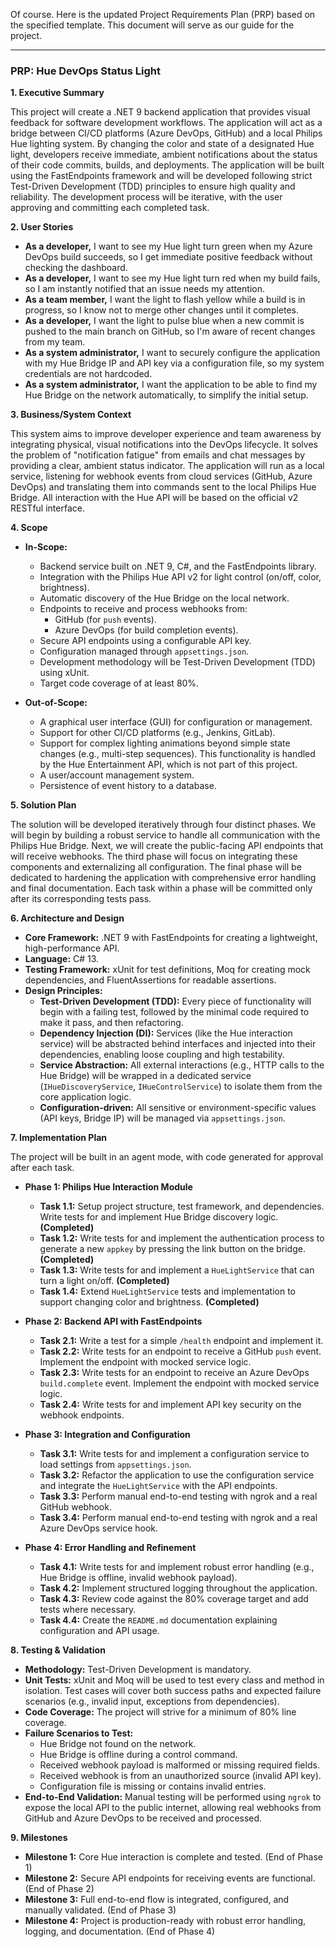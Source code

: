 Of course. Here is the updated Project Requirements Plan (PRP) based on the specified template. This document will serve as our guide for the project.

---

### **PRP: Hue DevOps Status Light**

**1. Executive Summary**

This project will create a .NET 9 backend application that provides visual feedback for software development workflows. The application will act as a bridge between CI/CD platforms (Azure DevOps, GitHub) and a local Philips Hue lighting system. By changing the color and state of a designated Hue light, developers receive immediate, ambient notifications about the status of their code commits, builds, and deployments. The application will be built using the FastEndpoints framework and will be developed following strict Test-Driven Development (TDD) principles to ensure high quality and reliability. The development process will be iterative, with the user approving and committing each completed task.

**2. User Stories**

*   **As a developer,** I want to see my Hue light turn green when my Azure DevOps build succeeds, so I get immediate positive feedback without checking the dashboard.
*   **As a developer,** I want to see my Hue light turn red when my build fails, so I am instantly notified that an issue needs my attention.
*   **As a team member,** I want the light to flash yellow while a build is in progress, so I know not to merge other changes until it completes.
*   **As a developer,** I want the light to pulse blue when a new commit is pushed to the main branch on GitHub, so I'm aware of recent changes from my team.
*   **As a system administrator,** I want to securely configure the application with my Hue Bridge IP and API key via a configuration file, so my system credentials are not hardcoded.
*   **As a system administrator,** I want the application to be able to find my Hue Bridge on the network automatically, to simplify the initial setup.

**3. Business/System Context**

This system aims to improve developer experience and team awareness by integrating physical, visual notifications into the DevOps lifecycle. It solves the problem of "notification fatigue" from emails and chat messages by providing a clear, ambient status indicator. The application will run as a local service, listening for webhook events from cloud services (GitHub, Azure DevOps) and translating them into commands sent to the local Philips Hue Bridge. All interaction with the Hue API will be based on the official v2 RESTful interface.

**4. Scope**

*   **In-Scope:**
    *   Backend service built on .NET 9, C#, and the FastEndpoints library.
    *   Integration with the Philips Hue API v2 for light control (on/off, color, brightness).
    *   Automatic discovery of the Hue Bridge on the local network.
    *   Endpoints to receive and process webhooks from:
        *   GitHub (for `push` events).
        *   Azure DevOps (for build completion events).
    *   Secure API endpoints using a configurable API key.
    *   Configuration managed through `appsettings.json`.
    *   Development methodology will be Test-Driven Development (TDD) using xUnit.
    *   Target code coverage of at least 80%.

*   **Out-of-Scope:**
    *   A graphical user interface (GUI) for configuration or management.
    *   Support for other CI/CD platforms (e.g., Jenkins, GitLab).
    *   Support for complex lighting animations beyond simple state changes (e.g., multi-step sequences). This functionality is handled by the Hue Entertainment API, which is not part of this project.
    *   A user/account management system.
    *   Persistence of event history to a database.

**5. Solution Plan**

The solution will be developed iteratively through four distinct phases. We will begin by building a robust service to handle all communication with the Philips Hue Bridge. Next, we will create the public-facing API endpoints that will receive webhooks. The third phase will focus on integrating these components and externalizing all configuration. The final phase will be dedicated to hardening the application with comprehensive error handling and final documentation. Each task within a phase will be committed only after its corresponding tests pass.

**6. Architecture and Design**

*   **Core Framework:** .NET 9 with FastEndpoints for creating a lightweight, high-performance API.
*   **Language:** C# 13.
*   **Testing Framework:** xUnit for test definitions, Moq for creating mock dependencies, and FluentAssertions for readable assertions.
*   **Design Principles:**
    *   **Test-Driven Development (TDD):** Every piece of functionality will begin with a failing test, followed by the minimal code required to make it pass, and then refactoring.
    *   **Dependency Injection (DI):** Services (like the Hue interaction service) will be abstracted behind interfaces and injected into their dependencies, enabling loose coupling and high testability.
    *   **Service Abstraction:** All external interactions (e.g., HTTP calls to the Hue Bridge) will be wrapped in a dedicated service (`IHueDiscoveryService`, `IHueControlService`) to isolate them from the core application logic.
    *   **Configuration-driven:** All sensitive or environment-specific values (API keys, Bridge IP) will be managed via `appsettings.json`.

**7. Implementation Plan**

The project will be built in an agent mode, with code generated for approval after each task.

*   **Phase 1: Philips Hue Interaction Module**
    *   **Task 1.1:** Setup project structure, test framework, and dependencies. Write tests for and implement Hue Bridge discovery logic. **(Completed)**
    *   **Task 1.2:** Write tests for and implement the authentication process to generate a new `appkey` by pressing the link button on the bridge. **(Completed)**
    *   **Task 1.3:** Write tests for and implement a `HueLightService` that can turn a light on/off. **(Completed)**
    *   **Task 1.4:** Extend `HueLightService` tests and implementation to support changing color and brightness. **(Completed)**

*   **Phase 2: Backend API with FastEndpoints**
    *   **Task 2.1:** Write a test for a simple `/health` endpoint and implement it.
    *   **Task 2.2:** Write tests for an endpoint to receive a GitHub `push` event. Implement the endpoint with mocked service logic.
    *   **Task 2.3:** Write tests for an endpoint to receive an Azure DevOps `build.complete` event. Implement the endpoint with mocked service logic.
    *   **Task 2.4:** Write tests for and implement API key security on the webhook endpoints.

*   **Phase 3: Integration and Configuration**
    *   **Task 3.1:** Write tests for and implement a configuration service to load settings from `appsettings.json`.
    *   **Task 3.2:** Refactor the application to use the configuration service and integrate the `HueLightService` with the API endpoints.
    *   **Task 3.3:** Perform manual end-to-end testing with ngrok and a real GitHub webhook.
    *   **Task 3.4:** Perform manual end-to-end testing with ngrok and a real Azure DevOps service hook.

*   **Phase 4: Error Handling and Refinement**
    *   **Task 4.1:** Write tests for and implement robust error handling (e.g., Hue Bridge is offline, invalid webhook payload).
    *   **Task 4.2:** Implement structured logging throughout the application.
    *   **Task 4.3:** Review code against the 80% coverage target and add tests where necessary.
    *   **Task 4.4:** Create the `README.md` documentation explaining configuration and API usage.

**8. Testing & Validation**

*   **Methodology:** Test-Driven Development is mandatory.
*   **Unit Tests:** xUnit and Moq will be used to test every class and method in isolation. Test cases will cover both success paths and expected failure scenarios (e.g., invalid input, exceptions from dependencies).
*   **Code Coverage:** The project will strive for a minimum of 80% line coverage.
*   **Failure Scenarios to Test:**
    *   Hue Bridge not found on the network.
    *   Hue Bridge is offline during a control command.
    *   Received webhook payload is malformed or missing required fields.
    *   Received webhook is from an unauthorized source (invalid API key).
    *   Configuration file is missing or contains invalid entries.
*   **End-to-End Validation:** Manual testing will be performed using `ngrok` to expose the local API to the public internet, allowing real webhooks from GitHub and Azure DevOps to be received and processed.

**9. Milestones**

*   **Milestone 1:** Core Hue interaction is complete and tested. (End of Phase 1)
*   **Milestone 2:** Secure API endpoints for receiving events are functional. (End of Phase 2)
*   **Milestone 3:** Full end-to-end flow is integrated, configured, and manually validated. (End of Phase 3)
*   **Milestone 4:** Project is production-ready with robust error handling, logging, and documentation. (End of Phase 4)